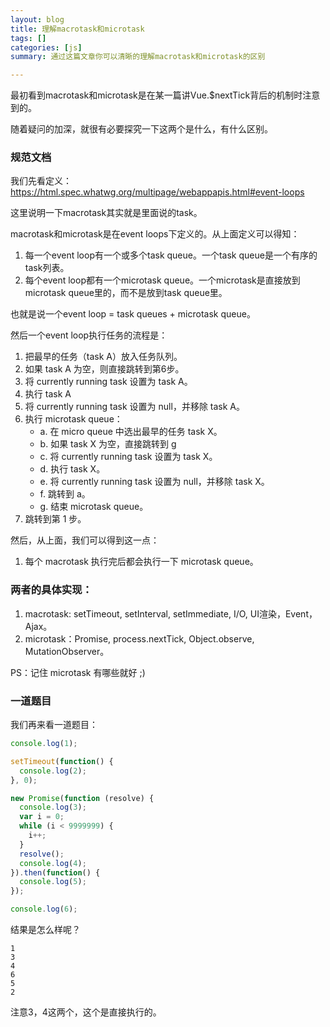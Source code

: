```yaml
---
layout: blog
title: 理解macrotask和microtask
tags: []
categories: [js]
summary: 通过这篇文章你可以清晰的理解macrotask和microtask的区别

---
```


最初看到macrotask和microtask是在某一篇讲Vue.$nextTick背后的机制时注意到的。

随着疑问的加深，就很有必要探究一下这两个是什么，有什么区别。

### 规范文档

我们先看定义：https://html.spec.whatwg.org/multipage/webappapis.html#event-loops

这里说明一下macrotask其实就是里面说的task。

macrotask和microtask是在event loops下定义的。从上面定义可以得知：

1. 每一个event loop有一个或多个task queue。一个task queue是一个有序的task列表。
2. 每个event loop都有一个microtask queue。一个microtask是直接放到microtask queue里的，而不是放到task queue里。

也就是说一个event loop = task queues + microtask queue。

然后一个event loop执行任务的流程是：

1. 把最早的任务（task A）放入任务队列。
2. 如果 task A 为空，则直接跳转到第6步。
3. 将 currently running task 设置为 task A。
4. 执行 task A
5. 将 currently running task 设置为 null，并移除 task A。
6. 执行 microtask queue：
	- a. 在 micro queue 中选出最早的任务 task X。
	- b. 如果 task X 为空，直接跳转到 g
	- c. 将 currently running task 设置为 task X。
	- d. 执行 task X。
	- e. 将 currently running task 设置为 null，并移除 task X。
	- f. 跳转到 a。
	- g. 结束 microtask queue。
7. 跳转到第 1 步。

然后，从上面，我们可以得到这一点：

1. 每个 macrotask 执行完后都会执行一下 microtask queue。

### 两者的具体实现：

1. macrotask: setTimeout, setInterval, setImmediate, I/O, UI渲染，Event，Ajax。
2. microtask：Promise, process.nextTick, Object.observe, MutationObserver。

PS：记住 microtask 有哪些就好 ;)

### 一道题目

我们再来看一道题目：

```js
console.log(1);

setTimeout(function() {
  console.log(2);
}, 0);

new Promise(function (resolve) {
  console.log(3);
  var i = 0;
  while (i < 9999999) {
    i++;
  }
  resolve();
  console.log(4);
}).then(function() {
  console.log(5);
});

console.log(6);
```

结果是怎么样呢？

```plain
1
3
4
6
5
2
```

注意3，4这两个，这个是直接执行的。